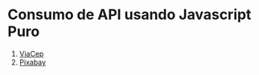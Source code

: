 # Consumo de API usando Javascript Puro

1.  [ViaCep](https://fernandoleonid.github.io/consumo-api-js/01-viacep/)
2.  [Pixabay](https://fernandoleonid.github.io/consumo-api-js/02-pixabay/)
